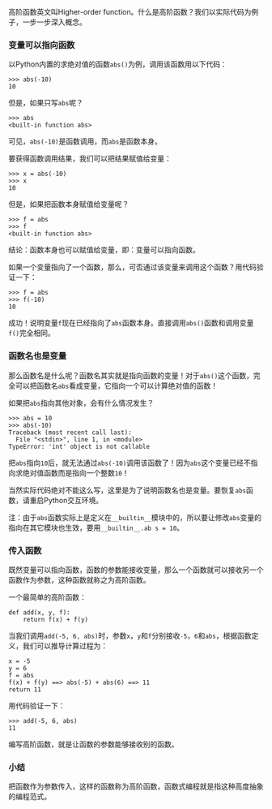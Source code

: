 高阶函数英文叫Higher-order function。什么是高阶函数？我们以实际代码为例子，一步一步深入概念。

### 变量可以指向函数

以Python内置的求绝对值的函数`abs()`为例，调用该函数用以下代码：

    
    
    >>> abs(-10)
    10
    

但是，如果只写`abs`呢？

    
    
    >>> abs
    <built-in function abs>
    

可见，`abs(-10)`是函数调用，而`abs`是函数本身。

要获得函数调用结果，我们可以把结果赋值给变量：

    
    
    >>> x = abs(-10)
    >>> x
    10
    

但是，如果把函数本身赋值给变量呢？

    
    
    >>> f = abs
    >>> f
    <built-in function abs>
    

结论：函数本身也可以赋值给变量，即：变量可以指向函数。

如果一个变量指向了一个函数，那么，可否通过该变量来调用这个函数？用代码验证一下：

    
    
    >>> f = abs
    >>> f(-10)
    10
    

成功！说明变量`f`现在已经指向了`abs`函数本身。直接调用`abs()`函数和调用变量`f()`完全相同。

### 函数名也是变量

那么函数名是什么呢？函数名其实就是指向函数的变量！对于`abs()`这个函数，完全可以把函数名`abs`看成变量，它指向一个可以计算绝对值的函数！

如果把`abs`指向其他对象，会有什么情况发生？

    
    
    >>> abs = 10
    >>> abs(-10)
    Traceback (most recent call last):
      File "<stdin>", line 1, in <module>
    TypeError: 'int' object is not callable
    

把`abs`指向`10`后，就无法通过`abs(-10)`调用该函数了！因为`abs`这个变量已经不指向求绝对值函数而是指向一个整数`10`！

当然实际代码绝对不能这么写，这里是为了说明函数名也是变量。要恢复`abs`函数，请重启Python交互环境。

注：由于`abs`函数实际上是定义在`__builtin__`模块中的，所以要让修改`abs`变量的指向在其它模块也生效，要用`__builtin__.ab
s = 10`。

### 传入函数

既然变量可以指向函数，函数的参数能接收变量，那么一个函数就可以接收另一个函数作为参数，这种函数就称之为高阶函数。

一个最简单的高阶函数：

    
    
    def add(x, y, f):
        return f(x) + f(y)
    

当我们调用`add(-5, 6, abs)`时，参数`x`，`y`和`f`分别接收`-5`，`6`和`abs`，根据函数定义，我们可以推导计算过程为：

    
    
    x = -5
    y = 6
    f = abs
    f(x) + f(y) ==> abs(-5) + abs(6) ==> 11
    return 11
    

用代码验证一下：

    
    
    >>> add(-5, 6, abs)
    11
    

编写高阶函数，就是让函数的参数能够接收别的函数。

### 小结

把函数作为参数传入，这样的函数称为高阶函数，函数式编程就是指这种高度抽象的编程范式。

